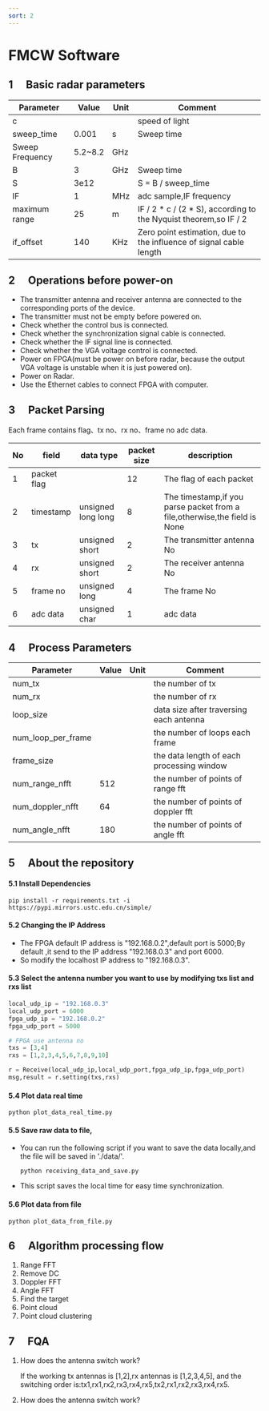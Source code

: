 ```yaml
---
sort: 2
---
```

# FMCW Software

## 1 &emsp;Basic radar parameters

| Parameter       | Value   | Unit | Comment                                                      |
| --------------- | ------- | ---- | ------------------------------------------------------------ |
| c               |         |      | speed of light                                               |
| sweep_time      | 0.001   | s    | Sweep time                                                   |
| Sweep Frequency | 5.2~8.2 | GHz  |                                                              |
| B               | 3       | GHz  | Sweep time                                                   |
| S               | 3e12    |      | S = B / sweep_time                                           |
| IF              | 1       | MHz  | adc sample,IF frequency                                      |
| maximum range   | 25      | m    | IF / 2 * c / (2 * S), according to the Nyquist theorem,so IF / 2 |
| if_offset       | 140     | KHz  | Zero point estimation, due to the influence of signal cable length |

## 2 &emsp;Operations before power-on

* The transmitter antenna and receiver antenna are connected to the corresponding ports of the device.
* The transmitter must not be empty before powered on.
* Check whether the control bus is connected.
* Check whether the synchronization signal cable is connected.
* Check whether  the IF signal line is connected.
* Check whether the VGA voltage control is connected.
* Power on FPGA(must be power on before radar, because the output VGA voltage is unstable when it is just powered on).  
* Power on Radar.
* Use the Ethernet cables to connect FPGA with computer.

## 3 &emsp;Packet Parsing

Each frame contains flag、tx no、rx no、frame no adc data.

| No   | field       | data type          | packet size | description                                                  |
| ---- | ----------- | ------------------ | ----------- | ------------------------------------------------------------ |
| 1    | packet flag |                    | 12          | The flag of each packet                                      |
| 2    | timestamp   | unsigned long long | 8           | The timestamp,if you parse packet from a file,otherwise,the field is None |
| 3    | tx          | unsigned short     | 2           | The transmitter antenna No                                   |
| 4    | rx          | unsigned short     | 2           | The receiver antenna No                                      |
| 5    | frame no    | unsigned long      | 4           | The frame No                                                 |
| 6    | adc data    | unsigned char      | 1           | adc data                                                     |

## 4 &emsp;Process Parameters

| Parameter          | Value | Unit | Comment                                   |
| ------------------ | ----- | ---- | ----------------------------------------- |
| num_tx             |       |      | the number of tx                          |
| num_rx             |       |      | the number of rx                          |
| loop_size          |       |      | data size after traversing each antenna   |
| num_loop_per_frame |       |      | the number of loops each  frame           |
| frame_size         |       |      | the data length of each processing window |
| num_range_nfft     | 512   |      | the number of points of range fft         |
| num_doppler_nfft   | 64    |      | the number of points of doppler fft       |
| num_angle_nfft     | 180   |      | the number of points of angle fft         |



## 5 &emsp;About the repository

#### 5.1 Install Dependencies

   ```shell
   pip install -r requirements.txt -i https://pypi.mirrors.ustc.edu.cn/simple/
   ```

#### 5.2 Changing the  IP Address

   * The FPGA default IP address is  "192.168.0.2",default port is 5000;By default ,it send to the IP address "192.168.0.3" and port 6000.
   * So modify the localhost IP address to "192.168.0.3".


#### 5.3 Select the antenna number you want to use by modifying txs list and rxs list

   ```python
   local_udp_ip = "192.168.0.3"
   local_udp_port = 6000
   fpga_udp_ip = "192.168.0.2"
   fpga_udp_port = 5000
   
   # FPGA use antenna no
   txs = [3,4]
   rxs = [1,2,3,4,5,6,7,8,9,10]
   
   r = Receive(local_udp_ip,local_udp_port,fpga_udp_ip,fpga_udp_port)
   msg,result = r.setting(txs,rxs)
   ```

#### 5.4 Plot data real time

   ```shell
   python plot_data_real_time.py
   ```

#### 5.5 Save raw data to file,

   * You can run the following script if you want to save the data locally,and the file will be saved in './data/'.

      ```shell
      python receiving_data_and_save.py
      ```

   * This script saves the local time for easy time synchronization.


#### 5.6 Plot data from file

   ```shell
   python plot_data_from_file.py
   ```

## 6 &emsp;Algorithm processing flow

1. Range FFT
2. Remove DC
3. Doppler FFT
4. Angle FFT
5. Find the target
6. Point cloud
7. Point cloud clustering

## 7 &emsp;FQA

1. How does the antenna switch work?

   If the working tx antennas is [1,2],rx antennas is [1,2,3,4,5], and the switching order is:tx1,rx1,rx2,rx3,rx4,rx5,tx2,rx1,rx2,rx3,rx4,rx5.

2. How does the antenna switch work?